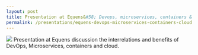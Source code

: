 ```yaml
---
layout: post
title: Presentation at Equens&#58; Devops, microservices, containers & cloud
permalink: /presentations/equens-devops-microservices-containers-cloud
---
```

<a href="{{site.url}}/presentations/equens-devops.pdf"><img src="{{site.url}}/img/presentation.svg"/></a>
Presentation at Equens discussion the interrelations and benefits of DevOps, Microservices, containers and cloud.